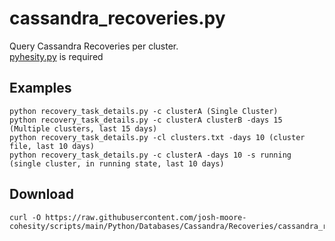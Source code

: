 # **cassandra_recoveries.py**

   Query Cassandra Recoveries per cluster.<br />
   [pyhesity.py](https://github.com/bseltz-cohesity/scripts/tree/master/python/pyhesity) is required 
   
   
## **Examples**

    python recovery_task_details.py -c clusterA (Single Cluster)
    python recovery_task_details.py -c clusterA clusterB -days 15 (Multiple clusters, last 15 days)
    python recovery_task_details.py -cl clusters.txt -days 10 (cluster file, last 10 days)
    python recovery_task_details.py -c clusterA -days 10 -s running (single cluster, in running state, last 10 days)
    

    
## **Download**
    curl -O https://raw.githubusercontent.com/josh-moore-cohesity/scripts/main/Python/Databases/Cassandra/Recoveries/cassandra_recoveries.py


